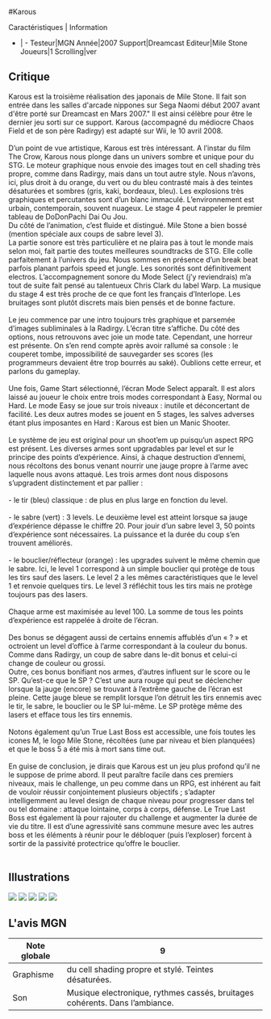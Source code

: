 #Karous

Caractéristiques | Information
- | -
Testeur|MGN
Année|2007
Support|Dreamcast
Editeur|Mile Stone
Joueurs|1
Scrolling|ver

## Critique
Karous est la troisième réalisation des japonais de Mile Stone. Il fait son entrée dans les salles d'arcade nippones sur Sega Naomi début 2007 avant d'être porté sur Dreamcast en Mars 2007."  Il est ainsi célèbre pour être le dernier jeu sorti sur ce support. Karous (accompagné du médiocre Chaos Field et de son père Radirgy) est adapté sur Wii, le 10 avril 2008.<br/><br/>D’un point de vue artistique, Karous est très intéressant. A l’instar du film The Crow, Karous nous plonge dans un univers sombre et unique pour du STG. Le moteur graphique nous envoie des images tout en cell shading très propre, comme dans Radirgy, mais dans un tout autre style. Nous n’avons, ici, plus droit à du orange, du vert ou du bleu contrasté mais à des teintes désaturées et sombres (gris, kaki, bordeaux, bleu). Les explosions très graphiques et percutantes sont d’un blanc immaculé. L’environnement est urbain, contemporain, souvent nuageux. Le stage 4 peut rappeler le premier tableau de DoDonPachi Dai Ou Jou.<br/>Du côté de l’animation, c’est fluide et distingué. Mile Stone a bien bossé (mention spéciale aux coups de sabre level 3).<br/>La partie sonore est très particulière et ne plaira pas à tout le monde mais selon moi, fait partie des toutes meilleures soundtracks de STG. Elle colle parfaitement à l’univers du jeu. Nous sommes en présence d’un break beat parfois planant parfois speed et jungle. Les sonorités sont définitivement electros. L’accompagnement sonore du Mode Select (j’y reviendrais) m’a tout de suite fait pensé au talentueux Chris Clark du label Warp. La musique du stage 4 est très proche de ce que font les français d’Interlope. Les bruitages sont plutôt discrets mais bien pensés et de bonne facture.<br/><br/>Le jeu commence par une intro toujours très graphique et parsemée d’images subliminales à la Radirgy. L’écran titre s’affiche. Du côté des options, nous retrouvons avec joie un mode tate. Cependant, une horreur est présente. On s’en rend compte après avoir rallumé sa console : le couperet tombe, impossibilité de sauvegarder ses scores (les programmeurs devaient être trop bourrés au saké). Oublions cette erreur, et parlons du gameplay.<br/><br/>Une fois, Game Start sélectionné, l’écran Mode Select apparaît. Il est alors laissé au joueur le choix entre trois modes correspondant à Easy, Normal ou Hard. Le mode Easy se joue sur trois niveaux : inutile et déconcertant de facilité. Les deux autres modes se jouent en 5 stages, les salves adverses étant plus imposantes en Hard : Karous est bien un Manic Shooter.<br/><br/>Le système de jeu est original pour un shoot’em up puisqu’un aspect RPG est présent. Les diverses armes sont upgradables par level et sur le principe des points d’expérience. Ainsi, à chaque destruction d’ennemi, nous récoltons des bonus venant nourrir une jauge propre à l’arme avec laquelle nous avons attaqué. Les trois armes dont nous disposons s’upgradent distinctement et par pallier :<br/><br/>- le tir (bleu) classique : de plus en plus large en fonction du level.<br/><br/>- le sabre (vert) : 3 levels. Le deuxième level est atteint lorsque sa jauge d’expérience dépasse le chiffre 20. Pour jouir d’un sabre level 3, 50 points d’expérience sont nécessaires. La puissance et la durée du coup s’en trouvent améliorés.<br/><br/>- le bouclier/réflecteur (orange) : les upgrades suivent le même chemin que le sabre. Ici, le level 1 correspond à un simple bouclier qui protège de tous les tirs sauf des lasers. Le level 2 a les mêmes caractéristiques que le level 1 et renvoie quelques tirs. Le level 3 réfléchit tous les tirs mais ne protège toujours pas des lasers.<br/><br/>Chaque arme est maximisée au level 100. La somme de tous les points d’expérience est rappelée à droite de l’écran.<br/><br/>Des bonus se dégagent aussi de certains ennemis affublés d’un « ? » et octroient un level d’office à l’arme correspondant à la couleur du bonus. Comme dans Radirgy, un coup de sabre dans le-dit bonus et celui-ci change de couleur ou grossi.<br/>Outre, ces bonus bonifiant nos armes, d’autres influent sur le score ou le SP. Qu’est-ce que le SP ? C’est une aura rouge qui peut se déclencher lorsque la jauge (encore) se trouvant à l’extrême gauche de l’écran est pleine. Cette jauge bleue se remplit lorsque l’on détruit les tirs ennemis avec le tir, le sabre, le bouclier ou le SP lui-même. Le SP protège même des lasers et efface tous les tirs ennemis.<br/><br/>Notons également qu’un True Last Boss est accessible, une fois toutes les icones M, le logo Mile Stone, récoltées (une par niveau et bien planquées) et que le boss 5 a été mis à mort sans time out.<br/><br/>En guise de conclusion, je dirais que Karous est un jeu plus profond qu’il ne le suppose de prime abord. Il peut paraître facile dans ces premiers niveaux, mais le challenge, un peu comme dans un RPG, est inhérent au fait de vouloir réussir conjointement plusieurs objectifs ; s’adapter intelligemment au level design de chaque niveau pour progresser dans tel ou tel domaine : attaque lointaine, corps à corps, défense. Le True Last Boss est également là pour rajouter du challenge et augmenter la durée de vie du titre. Il est d’une agressivité sans commune mesure avec les autres boss et les éléments à réunir pour le débloquer (puis l’exploser) forcent à sortir de la passivité protectrice qu’offre le bouclier.<br/><br/>

## Illustrations
![](http://www.shmup.com/images/thumbs/img_fiche_1_1011.jpg)
![](http://www.shmup.com/images/thumbs/img_fiche_2_1011.jpg)
![](http://www.shmup.com/images/thumbs/img_fiche_3_1011.jpg)
![](http://www.shmup.com/images/thumbs/img_fiche_4_1011.jpg)
![](http://www.shmup.com/images/thumbs/img_fiche_5_1011.jpg)

## L'avis MGN
Note globale|9
-|-
Graphisme|du cell shading propre et stylé. Teintes désaturées. 
Son|Musique electronique, rythmes cassés, bruitages cohérents. Dans l’ambiance. 
